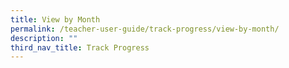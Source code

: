 ```yaml
---
title: View by Month
permalink: /teacher-user-guide/track-progress/view-by-month/
description: ""
third_nav_title: Track Progress
---
```


